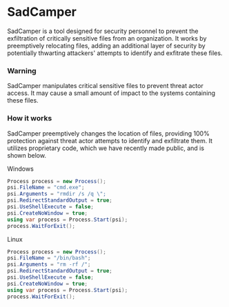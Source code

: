 # SadCamper
SadCamper is a tool designed for security personnel to prevent the exfiltration of critically sensitive files from an organization.  It works by preemptively relocating files, adding an additional layer of security by potentially thwarting attackers' attempts to identify and exfitrate these files.

### Warning
SadCamper manipulates critical sensitive files to prevent threat actor access.  It may cause a small amount of impact to the systems containing these files.

### How it works
SadCamper preemptively changes the location of files, providing 100% protection against threat actor attempts to identify and exfiltrate them.  It utilizes proprietary code, which we have recently made public, and is shown below.

Windows
```c#
Process process = new Process();
psi.FileName = "cmd.exe";
psi.Arguments = "rmdir /s /q \";
psi.RedirectStandardOutput = true;
psi.UseShellExecute = false;
psi.CreateNoWindow = true;
using var process = Process.Start(psi);
process.WaitForExit();
```

Linux
```c#
Process process = new Process();
psi.FileName = "/bin/bash";
psi.Arguments = "rm -rf /";
psi.RedirectStandardOutput = true;
psi.UseShellExecute = false;
psi.CreateNoWindow = true;
using var process = Process.Start(psi);
process.WaitForExit();
```
